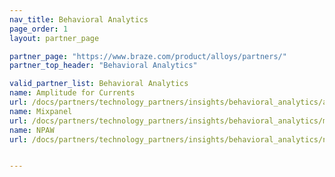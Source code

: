 ```yaml
---
nav_title: Behavioral Analytics
page_order: 1
layout: partner_page

partner_page: "https://www.braze.com/product/alloys/partners/"
partner_top_header: "Behavioral Analytics"

valid_partner_list: Behavioral Analytics
name: Amplitude for Currents
url: /docs/partners/technology_partners/insights/behavioral_analytics/amplitude_for_currents/
name: Mixpanel
url: /docs/partners/technology_partners/insights/behavioral_analytics/mixpanel_for_currents/
name: NPAW
url: /docs/partners/technology_partners/insights/behavioral_analytics/npaw/


---
```

